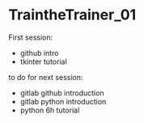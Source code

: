 # TraintheTrainer_01

First session:
- github intro
- tkinter tutorial

to do for next session:
- gitlab github introduction
- gitlab python introduction
- python 6h tutorial
